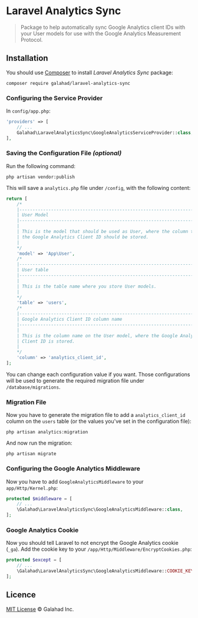 # Laravel Analytics Sync

> Package to help automatically sync Google Analytics client IDs with your User models for use with the Google Analytics Measurement Protocol.

## Installation

You should use [Composer](http://getcomposer.org) to install *Laravel Analytics Sync* package:

```
composer require galahad/laravel-analytics-sync
```

### Configuring the Service Provider

In `config/app.php`:

```php
'providers' => [
    // ...
    Galahad\LaravelAnalyticsSync\GoogleAnalyticsServiceProvider::class,
],
```

### Saving the Configuration File *(optional)*

Run the following command:

```
php artisan vendor:publish
```

This will save a `analytics.php` file under `/config`, with the following content:

```php
return [
    /*
    |--------------------------------------------------------------------------
    | User Model
    |--------------------------------------------------------------------------
    |
    | This is the model that should be used as User, where the column to store
    | the Google Analytics Client ID should be stored.
    |
    */
    'model' => 'App\User',
    /*
    |--------------------------------------------------------------------------
    | User table
    |--------------------------------------------------------------------------
    |
    | This is the table name where you store User models.
    |
    */
    'table' => 'users',
    /*
    |--------------------------------------------------------------------------
    | Google Analytics Client ID column name
    |--------------------------------------------------------------------------
    |
    | This is the column name on the User model, where the Google Analytics
    | Client ID is stored.
    |
    */
    'column' => 'analytics_client_id',
];
```

You can change each configuration value if you want. Those configurations will be used to generate the required migration file under `/database/migrations`.

### Migration File

Now you have to generate the migration file to add a `analytics_client_id` column on the `users` table (or the values you've set in the configuration file):

```
php artisan analytics:migration
```

And now run the migration:

```
php artisan migrate
```

### Configuring the Google Analytics Middleware

Now you have to add `GoogleAnalyticsMiddleware` to your `app/Http/Kernel.php`:

```php
protected $middleware = [
    // ...
    \Galahad\LaravelAnalyticsSync\GoogleAnalyticsMiddleware::class,
];
```

### Google Analytics Cookie

Now you should tell Laravel to not encrypt the Google Analytics cookie (`_ga`). Add the cookie key to your `/app/Http/Middleware/EncryptCookies.php`:

```php
protected $except = [
    // ...
    \Galahad\LaravelAnalyticsSync\GoogleAnalyticsMiddleware::COOKIE_KEY,
];
```

## Licence

[MIT License](http://mit-license.org/) © Galahad Inc.